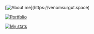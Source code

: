 
[![About me](https://readme-typing-svg.herokuapp.com?font=Fira+Code&duration=3000&size=16&pause=500&color=4EF7D6&width=435&lines=The+most+humble+frontend+developer!)](https://venomsurgut.space)

[![Portfolio](https://img.shields.io/badge/Portfolio-%23000000.svg?style=for-the-badge&logo=firefox&logoColor=%23FF7139)](https://venomsurgut.space)

[![My stats](https://github-readme-stats.vercel.app/api?username=venomsurgut&show_icons=true&theme=dracula)](https://venomsurgut.space)

